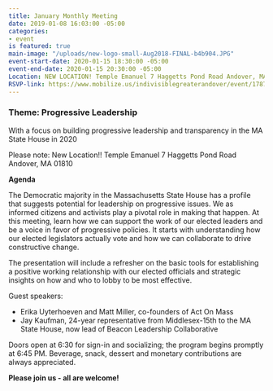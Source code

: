 ```yaml
---
title: January Monthly Meeting
date: 2019-01-08 16:03:00 -05:00
categories:
- event
is featured: true
main-image: "/uploads/new-logo-small-Aug2018-FINAL-b4b904.JPG"
event-start-date: 2020-01-15 18:30:00 -05:00
event-end-date: 2020-01-15 20:30:00 -05:00
Location: NEW LOCATION! Temple Emanuel 7 Haggetts Pond Road Andover, MA 01810
RSVP-link: https://www.mobilize.us/indivisiblegreaterandover/event/178777/
---
```


### Theme: Progressive Leadership
With a focus on building progressive leadership and transparency in the MA State House in 2020

Please note: New Location!! Temple Emanuel 7 Haggetts Pond Road Andover, MA 01810

**Agenda**

The Democratic majority in the Massachusetts State House has a profile that suggests potential for leadership on progressive issues. We as informed citizens and activists play a pivotal role in making that happen. At this meeting, learn how we can support the work of our elected leaders and be a voice in favor of progressive policies. It starts with understanding how our elected legislators actually vote and how we can collaborate to drive constructive change.

The presentation will include a refresher on the basic tools for establishing a positive working relationship with our elected officials and strategic insights on how and who to lobby to be most effective.

Guest speakers: 
* Erika Uyterhoeven and Matt Miller, co-founders of Act On Mass
* Jay Kaufman, 24-year representative from Middlesex-15th to the MA State House, now lead of Beacon Leadership Collaborative

Doors open at 6:30 for sign-in and socializing; the program begins promptly at 6:45 PM. Beverage, snack, dessert and monetary contributions are always appreciated.  

**Please join us - all are welcome!**
